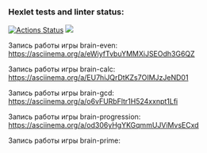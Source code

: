 ### Hexlet tests and linter status:
[![Actions Status](https://github.com/Alexandr071990/python-project-49/workflows/hexlet-check/badge.svg)](https://github.com/Alexandr071990/python-project-49/actions)
<a href="https://codeclimate.com/github/Alexandr071990/python-project-49/maintainability"><img src="https://api.codeclimate.com/v1/badges/4b9361ea8167b6ce9a3b/maintainability" /></a>

Запись работы игры brain-even:
https://asciinema.org/a/eWiyfTvbuYMMXiJSEOdh3G6QZ

Запись работы игры brain-calc:
https://asciinema.org/a/EU7hiJQrDtKZs7OIMJzJeND01

Запись работы игры brain-gcd:
https://asciinema.org/a/o6vFURbFltr1H524xxnpt1Lfi

Запись работы игры brain-progression:
https://asciinema.org/a/od306yHgYKGqmmUJViMvsECxd

Запись работы игры brain-prime:

